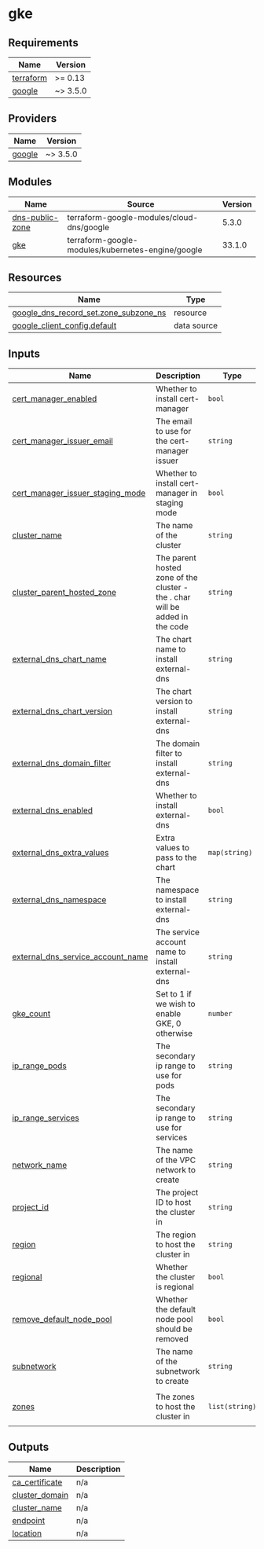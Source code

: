# gke

<!-- BEGINNING OF PRE-COMMIT-TERRAFORM DOCS HOOK -->
## Requirements

| Name | Version |
|------|---------|
| <a name="requirement_terraform"></a> [terraform](#requirement\_terraform) | >= 0.13 |
| <a name="requirement_google"></a> [google](#requirement\_google) | ~> 3.5.0 |

## Providers

| Name | Version |
|------|---------|
| <a name="provider_google"></a> [google](#provider\_google) | ~> 3.5.0 |

## Modules

| Name | Source | Version |
|------|--------|---------|
| <a name="module_dns-public-zone"></a> [dns-public-zone](#module\_dns-public-zone) | terraform-google-modules/cloud-dns/google | 5.3.0 |
| <a name="module_gke"></a> [gke](#module\_gke) | terraform-google-modules/kubernetes-engine/google | 33.1.0 |

## Resources

| Name | Type |
|------|------|
| [google_dns_record_set.zone_subzone_ns](https://registry.terraform.io/providers/hashicorp/google/latest/docs/resources/dns_record_set) | resource |
| [google_client_config.default](https://registry.terraform.io/providers/hashicorp/google/latest/docs/data-sources/client_config) | data source |

## Inputs

| Name | Description | Type | Default | Required |
|------|-------------|------|---------|:--------:|
| <a name="input_cert_manager_enabled"></a> [cert\_manager\_enabled](#input\_cert\_manager\_enabled) | Whether to install cert-manager | `bool` | `false` | no |
| <a name="input_cert_manager_issuer_email"></a> [cert\_manager\_issuer\_email](#input\_cert\_manager\_issuer\_email) | The email to use for the cert-manager issuer | `string` | `""` | no |
| <a name="input_cert_manager_issuer_staging_mode"></a> [cert\_manager\_issuer\_staging\_mode](#input\_cert\_manager\_issuer\_staging\_mode) | Whether to install cert-manager in staging mode | `bool` | `true` | no |
| <a name="input_cluster_name"></a> [cluster\_name](#input\_cluster\_name) | The name of the cluster | `string` | `"wf-1"` | no |
| <a name="input_cluster_parent_hosted_zone"></a> [cluster\_parent\_hosted\_zone](#input\_cluster\_parent\_hosted\_zone) | The parent hosted zone of the cluster -  the . char will be added in the code | `string` | `"dev.assafushy.com"` | no |
| <a name="input_external_dns_chart_name"></a> [external\_dns\_chart\_name](#input\_external\_dns\_chart\_name) | The chart name to install external-dns | `string` | `"external-dns"` | no |
| <a name="input_external_dns_chart_version"></a> [external\_dns\_chart\_version](#input\_external\_dns\_chart\_version) | The chart version to install external-dns | `string` | `"1.12.0"` | no |
| <a name="input_external_dns_domain_filter"></a> [external\_dns\_domain\_filter](#input\_external\_dns\_domain\_filter) | The domain filter to install external-dns | `string` | `"dev.assafushy.com"` | no |
| <a name="input_external_dns_enabled"></a> [external\_dns\_enabled](#input\_external\_dns\_enabled) | Whether to install external-dns | `bool` | `false` | no |
| <a name="input_external_dns_extra_values"></a> [external\_dns\_extra\_values](#input\_external\_dns\_extra\_values) | Extra values to pass to the chart | `map(string)` | `{}` | no |
| <a name="input_external_dns_namespace"></a> [external\_dns\_namespace](#input\_external\_dns\_namespace) | The namespace to install external-dns | `string` | `"external-dns"` | no |
| <a name="input_external_dns_service_account_name"></a> [external\_dns\_service\_account\_name](#input\_external\_dns\_service\_account\_name) | The service account name to install external-dns | `string` | `"external-dns"` | no |
| <a name="input_gke_count"></a> [gke\_count](#input\_gke\_count) | Set to 1 if we wish to enable GKE, 0 otherwise | `number` | `1` | no |
| <a name="input_ip_range_pods"></a> [ip\_range\_pods](#input\_ip\_range\_pods) | The secondary ip range to use for pods | `string` | `"wf-dev-subnet-01-secondary-pods-01"` | no |
| <a name="input_ip_range_services"></a> [ip\_range\_services](#input\_ip\_range\_services) | The secondary ip range to use for services | `string` | `"wf-dev-subnet-01-secondary-services-02"` | no |
| <a name="input_network_name"></a> [network\_name](#input\_network\_name) | The name of the VPC network to create | `string` | `"wf-dev"` | no |
| <a name="input_project_id"></a> [project\_id](#input\_project\_id) | The project ID to host the cluster in | `string` | n/a | yes |
| <a name="input_region"></a> [region](#input\_region) | The region to host the cluster in | `string` | `"us-central1"` | no |
| <a name="input_regional"></a> [regional](#input\_regional) | Whether the cluster is regional | `bool` | `false` | no |
| <a name="input_remove_default_node_pool"></a> [remove\_default\_node\_pool](#input\_remove\_default\_node\_pool) | Whether the default node pool should be removed | `bool` | `true` | no |
| <a name="input_subnetwork"></a> [subnetwork](#input\_subnetwork) | The name of the subnetwork to create | `string` | `"wf-dev-subnet-01"` | no |
| <a name="input_zones"></a> [zones](#input\_zones) | The zones to host the cluster in | `list(string)` | <pre>[<br>  "us-central1-a"<br>]</pre> | no |

## Outputs

| Name | Description |
|------|-------------|
| <a name="output_ca_certificate"></a> [ca\_certificate](#output\_ca\_certificate) | n/a |
| <a name="output_cluster_domain"></a> [cluster\_domain](#output\_cluster\_domain) | n/a |
| <a name="output_cluster_name"></a> [cluster\_name](#output\_cluster\_name) | n/a |
| <a name="output_endpoint"></a> [endpoint](#output\_endpoint) | n/a |
| <a name="output_location"></a> [location](#output\_location) | n/a |
<!-- END OF PRE-COMMIT-TERRAFORM DOCS HOOK -->
